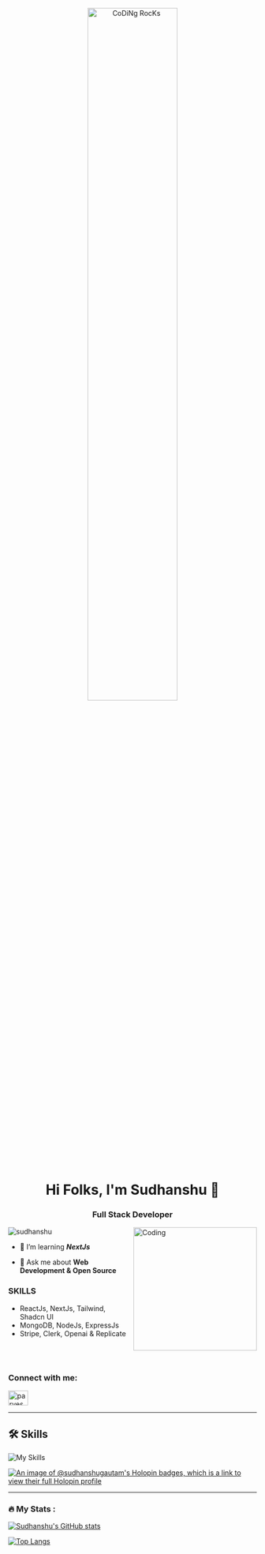 <div align="center" width="50">

<img src="https://github.com/SP-XD/SP-XD/blob/main/images/dev-working_rounded.gif?raw=true" href="https://github.com/sudhanshugautam2911" alt="CoDiNg RocKs"  width="60%"/><br> 
  
</div>
<h1 align="center">Hi Folks, I'm Sudhanshu 🎈</h1>
<h3 align="center">Full Stack Developer</h3>
<img align="right" alt="Coding" width="250"  src="https://media4.giphy.com/media/R03zWv5p1oNSQd91EP/giphy.gif?cid=ecf05e47x82q65pxl2z77hxs1914obz3qtvtle3hxal70ggn&ep=v1_gifs_search&rid=giphy.gif&ct=g">


<p align="left"> <img src="https://komarev.com/ghpvc/?username=sudhanshugautam2911&label=Profile%20views&color=blueviolet&style=for-the-badge" alt="sudhanshu" /> </p>


- 🌱 I’m learning ***NextJs***

- 💬 Ask me about **Web Development & Open Source**

<h3 align="left">SKILLS</h3>

- ReactJs, NextJs, Tailwind, Shadcn UI
- MongoDB, NodeJs, ExpressJs
- Stripe, Clerk, Openai & Replicate

<br>
<br>

<h3 align="left">Connect with me:</h3>
<p align="left">
<a href="https://linkedin.com/in/sudhanshu-gautam" target="blank"><img align="center" src="https://raw.githubusercontent.com/rahuldkjain/github-profile-readme-generator/master/src/images/icons/Social/linked-in-alt.svg" alt="parvesh-saini-a5345a229" height="30" width="40" /></a>
</p>

<hr>

## 🛠 Skills
![My Skills](https://skillicons.dev/icons?i=react,next,docker,typescript,js,html,css,tailwind,firebase,nodejs,express,mongodb,git,photoshop,figma)



[![An image of @sudhanshugautam's Holopin badges, which is a link to view their full Holopin profile](https://holopin.me/sudhanshugautam)](https://holopin.io/@sudhanshugautam)

---

### :fire: My Stats :
[![Sudhanshu's GitHub stats](https://github-readme-stats.vercel.app/api?username=sudhanshugautam2911&count_private=true&show_icons=true&theme=vision-friendly-dark)](https://github.com/sudhanshugautam2911/github-readme-stats)


[![Top Langs](https://github-readme-stats.vercel.app/api/top-langs/?username=sudhanshugautam2911&layout=compact&theme=vision-friendly-dark)](https://github.com/sudhanshugautam2911/github-readme-stats)
